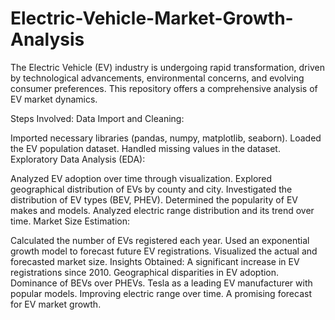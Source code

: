 # Electric-Vehicle-Market-Growth-Analysis
The Electric Vehicle (EV) industry is undergoing rapid transformation, driven by technological advancements, environmental concerns, and evolving consumer preferences. This repository offers a comprehensive analysis of EV market dynamics.

Steps Involved:
Data Import and Cleaning:

Imported necessary libraries (pandas, numpy, matplotlib, seaborn).
Loaded the EV population dataset.
Handled missing values in the dataset.
Exploratory Data Analysis (EDA):

Analyzed EV adoption over time through visualization.
Explored geographical distribution of EVs by county and city.
Investigated the distribution of EV types (BEV, PHEV).
Determined the popularity of EV makes and models.
Analyzed electric range distribution and its trend over time.
Market Size Estimation:

Calculated the number of EVs registered each year.
Used an exponential growth model to forecast future EV registrations.
Visualized the actual and forecasted market size.
Insights Obtained:
A significant increase in EV registrations since 2010.
Geographical disparities in EV adoption.
Dominance of BEVs over PHEVs.
Tesla as a leading EV manufacturer with popular models.
Improving electric range over time.
A promising forecast for EV market growth.
